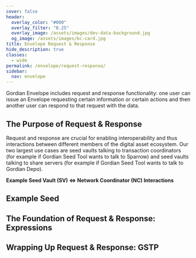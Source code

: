 ```yaml
---
cover: false
header:
  overlay_color: "#000"
  overlay_filter: "0.25"
  overlay_image: /assets/images/dev-data-background.jpg
  og_image: /assets/images/bc-card.jpg
title: Envelope Request & Response
hide_description: true
classes:
  - wide
permalink: /envelope/request-response/
sidebar:
  nav: envelope
---
```


Gordian Envelope includes request and response functionality: one user can issue an Envelope requesting certain information or certain actions and then another user can respond to that request with the data.

## The Purpose of Request & Response

Request and response are crucial for enabling interoperability and thus interactions between different members of the digital asset ecosystem. Our two largest use cases are seed vaults talking to transaction coordinators (for example if Gordian Seed Tool wants to talk to Sparrow) and seed vaults talking to share servers (for example if Gordian Seed Tool wants to talk to Gordian Depo).

**Example Seed Vault (SV) ⇔ Network Coordinator (NC) Interactions**

## Example Seed

## The Foundation of Request & Response: Expressions

## Wrapping Up Request & Response: GSTP
